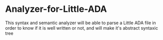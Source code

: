 # Analyzer-for-Little-ADA
This syntax and semantic analyzer will be able to parse a Little ADA file in order to know if it is well written or not, and will make it's abstract syntaxic tree
